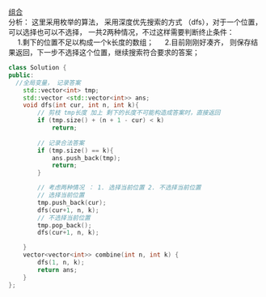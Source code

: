 [组合](https://leetcode-cn.com/problems/combinations/)    
分析： 这里采用枚举的算法， 采用深度优先搜索的方式 （dfs），对于一个位置， 可以选择也可以不选择， 一共2两种情况，不过这样需要判断终止条件：    
&emsp; 1.剩下的位置不足以构成一个k长度的数组；
&emsp; 2.目前刚刚好凑齐， 则保存结果返回，下一步不选择这个位置，继续搜索符合要求的答案；  
```C++
class Solution {
public:
  //全局变量， 记录答案
    std::vector<int> tmp;
    std::vector <std::vector<int>> ans;
    void dfs(int cur, int n, int k){
        // 剪枝 tmp长度 加上 剩下的长度不可能构造成答案时，直接返回
        if (tmp.size() + (n + 1 - cur) < k)
            return;
        
        // 记录合法答案
        if (tmp.size() == k){
            ans.push_back(tmp);
            return;
        }

        // 考虑两种情况 ： 1. 选择当前位置 2. 不选择当前位置
        // 选择当前位置
        tmp.push_back(cur);
        dfs(cur+1, n, k);
        // 不选择当前位置
        tmp.pop_back();
        dfs(cur+1, n, k);

    }
    vector<vector<int>> combine(int n, int k) {
        dfs(1, n, k);
        return ans;
    }
};
```
